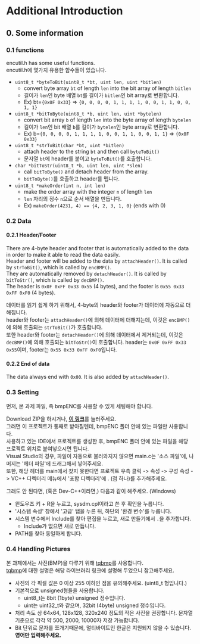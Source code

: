 # Additional Introduction

## 0. Some information
### 0.1 functions
encutil.h has some useful functions.  
encutil.h에 몇가지 유용한 함수들이 있습니다.  
+ `uint8_t *byteToBit(uint8_t *bt, uint len, uint *bitlen)`  
  - convert byte array `bt` of length `len` into the bit array of length `bitlen` 
  - 길이가 `len`인 byte 배열 `bt`를 길이가 `bitlen`인 bit array로 변환합니다.
  - Ex) bt=`{0x0F 0x33}` => `{0, 0, 0, 0, 1, 1, 1, 1, 0, 0, 1, 1, 0, 0, 1, 1}`
+ `uint8_t *bitToByte(uint8_t *b, uint len, uint *bytelen)`
  - convert bit array `b` of length `len` into the byte array of length `bytelen`
  - 길이가 `len`인 bit 배열 `b`를 길이가 `bytelen`인 byte array로 변환합니다.
  - Ex) b=`{0, 0, 0, 0, 1, 1, 1, 1, 0, 0, 1, 1, 0, 0, 1, 1}` => `{0x0F 0x33}`
+ `uint8_t *strToBit(char *bt, uint *bitlen)`
  - attach header to the string `bt` and then call `byteToBit()`
  - 문자열 `bt`에 header를 붙이고 `byteToBit()`를 호출합니다.
+ `char *bitToStr(uint8_t *b, uint len, uint *slen)`
  - call `bitToByte()` and detach header from the array.
  - `bitToByte()`를 호출하고 header를 뗍니다.
+ `uint8_t *makeOrder(int n, int len)`
  - make the order array with the integer `n` of length `len`
  - `len` 자리의 정수 `n`으로 순서 배열을 만듭니다.
  - Ex) `makeOrder(4231, 4) == {4, 2, 3, 1, 0}` (ends with 0)


### 0.2 Data 
#### 0.2.1 Header/Footer  
There are 4-byte header and footer that is automatically added to the data in order to make it able to read the data easily.   
Header and footer will be added to the data by `attachHeader()`. It is called by `strToBit()`, which is called by `encBMP()`.     
They are automatically removed by `detachHeader()`. It is called by `bitToStr()`, which is called by `decBMP()`.  
The header is `0x0F 0xFF 0x33 0x55` (4 bytes), and the footer is `0x55 0x33 0xFF 0xF0` (4 bytes).  

데이터를 읽기 쉽게 하기 위해서, 4-byte의 header와 footer가 데이터에 자동으로 더해집니다.  
header와 footer는 `attachHeader()`에 의해 데이터에 더해지는데, 이것은 `encBMP()`에 의해 호출되는 `strToBit()`가 호출합니다.  
또한 header와 footer는 `detachHeader()`에 의해 데이터에서 제거되는데, 이것은 `decBMP()`에 의해 호출되는 `bitToStr()`이 호출합니다.
header는 `0x0F 0xFF 0x33 0x55`이며, footer는 `0x55 0x33 0xFF 0xF0`입니다.

#### 0.2.2 End of data
The data always end with `0x00`. It is also added by `attachHeader()`.

### 0.3 Setting
먼저, 본 과제 파일, 즉 bmpENC를 사용할 수 있게 세팅해야 합니다.

Download ZIP을 하시거나, [**이 링크**](https://github.com/RangeWING/bmpENC/archive/master.zip)를 눌러주세요.  
그러면 이 프로젝트가 통째로 받아질텐데, bmpENC 폴더 안에 있는 파일만 사용합니다.  
사용하고 있는 IDE에서 프로젝트를 생성한 후, bmpENC 폴더 안에 있는 파일을 해당 프로젝트 위치로 붙여넣으시면 됩니다.  
Visual Studio의 경우, 파일이 자동으로 불러와지지 않으면 main.c는 '소스 파일'에, 나머지는 '헤더 파일'에 드래그해서 넣어주세요.  
또한, 해당 헤더를 main에서 찾지 못한다면 프로젝트 우측 클릭 -> 속성 -> 구성 속성 -> VC++ 디렉터리 메뉴에서 '포함 디렉터리'에 . (점 하나)를 추가해주세요. 

그래도 안 된다면, (혹은 Dev-C++이라면,) 다음과 같이 해주세요. (Windows)
- 윈도우즈 키 + R을 누르고, sysdm.cpl이라고 쓴 후 확인을 누릅니다.
- '시스템 속성' 창에서 '고급' 탭을 누른 뒤, 하단의 '환경 변수'를 누릅니다.
- 시스템 변수에서 Include를 찾아 편집을 누르고, 새로 만들기에서 `.`을 추가합니다.
  - Include가 없으면 새로 만듭니다.
- PATH를 찾아 동일하게 합니다.  

### 0.4 Handling Pictures
본 과제에서는 사진(BMP)을 다루기 위해 [tqbmp](https://github.com/RangeWING/tqbmp)를 사용합니다.  
[tqbmp](https://github.com/RangeWING/tqbmp)에 대한 설명은 해당 라이브러리 링크에 설명해 두었으니 참고해주세요.  

+ 사진의 각 픽셀 값은 0 이상 255 이하인 점을 유의해주세요. (uint8_t 형입니다.)
+ 기본적으로 unsigned형들을 사용합니다. 
  + uint8_t는 8bit (1byte) unsigned 정수입니다. 
  + uint는 uint32_t와 같으며, 32bit (4byte) unsigned 정수입니다.
+ 처리 속도 상 64x64, 128x128, 320x240 정도의 작은 사진을 권장합니다. 문자열 기준으로 각각 약 500, 2000, 10000자 저장 가능합니다.
+ Bit 단위로 문자를 쪼개기때문에, 멀티바이트인 한글은 지원되지 않을 수 있습니다. **영어만 입력해주세요.**
